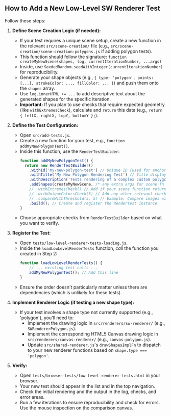 ## How to Add a New Low-Level SW Renderer Test

Follow these steps:

1.  **Define Scene Creation Logic (if needed):**
    *   If your test requires a unique scene setup, create a new function in the relevant `src/scene-creation/` file (e.g., `src/scene-creation/scene-creation-polygons.js` if adding polygon tests).
    *   This function should follow the signature: `function createMyNewScene(shapes, log, currentIterationNumber, ...args)`
    *   Inside, use `SeededRandom.seedWithInteger(currentIterationNumber)` for reproducibility.
    *   Generate your shape objects (e.g., `{ type: 'polygon', points: [...], strokeColor: ..., fillColor: ... }`) and push them onto the `shapes` array.
    *   Use `log.innerHTML += ...` to add descriptive text about the generated shapes for the specific iteration.
    *   **Important:** If you plan to use checks that require expected geometry (like `withExtremesCheck`), calculate and `return` this data (e.g., `return { leftX, rightX, topY, bottomY };`).

2.  **Define the Test Configuration:**
    *   Open `src/add-tests.js`.
    *   Create a new function for your test, e.g., `function addMyNewPolygonTest()`.
    *   Inside this function, use the `RenderTestBuilder`:
        ```javascript
        function addMyNewPolygonTest() {
          return new RenderTestBuilder()
            .withId('my-new-polygon-test') // Unique ID (used for anchors, etc.)
            .withTitle('My New Polygon Rendering Test') // Title displayed on the page
            .withDescription('Tests rendering of a complex custom polygon.') // Description
            .addShapes(createMyNewScene, /* any extra args for scene fn */) // Reference the scene function from Step 1
            // .withExtremesCheck() // Add if your scene function returns extremes
            // .withUniqueColorsCheck(3) // Add any other relevant checks
            // .compareWithThreshold(5, 5) // Example: Compare images with tolerance
            .build(); // Create and register the RenderTest instance
        }
        ```
    *   Choose appropriate checks from `RenderTestBuilder` based on what you want to verify.

3.  **Register the Test:**
    *   Open `tests/low-level-renderer-tests-loading.js`.
    *   Inside the `loadLowLevelRenderTests` function, *call* the function you created in Step 2:
        ```javascript
        function loadLowLevelRenderTests() {
            // ... existing test calls ...
            addMyNewPolygonTest(); // Add this line
        }
        ```
    *   Ensure the order doesn't particularly matter unless there are dependencies (which is unlikely for these tests).

4.  **Implement Renderer Logic (if testing a new shape type):**
    *   If your test involves a shape type not currently supported (e.g., 'polygon'), you'll need to:
        *   Implement the drawing logic in `src/renderers/sw-renderer/` (e.g., `SWRendererPolygon.js`).
        *   Implement the corresponding HTML5 Canvas drawing logic in `src/renderers/canvas-renderer/` (e.g., `canvas-polygon.js`).
        *   Update `src/shared-renderer.js`'s `drawShapesImplFn` to dispatch to your new renderer functions based on `shape.type === 'polygon'`.

5.  **Verify:**
    *   Open `tests/browser-tests/low-level-renderer-tests.html` in your browser.
    *   Your new test should appear in the list and in the top navigation.
    *   Check the initial rendering and the output in the log, checks, and error areas.
    *   Run a few iterations to ensure reproducibility and check for errors. Use the mouse inspection on the comparison canvas.
